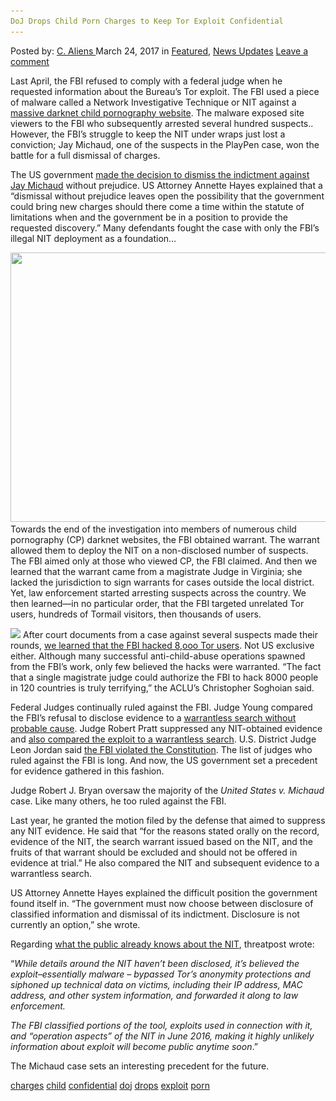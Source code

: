 ```yaml
---
DoJ Drops Child Porn Charges to Keep Tor Exploit Confidential
---
```

<article class="post-listing post-18765 post type-post status-publish format-standard has-post-thumbnail hentry 
 tag-charges tag-child tag-confidential tag-doj tag-drops tag-exploit tag-porn 
<div class="post-inner">
<span>Posted by: <a href="https://www.deepdotweb.com/author/caliens/" title="">C. Aliens </a></span>
<span>March 24, 2017</span>
<span>in <a href="https://www.deepdotweb.com/category/deepdot-news/" rel="category tag">Featured</a>, <a href="https://www.deepdotweb.com/category/news-updates/" rel="category tag">News Updates</a></span>
<span><a href="https://www.deepdotweb.com/2017/03/24/doj-drops-child-porn-charges-keep-tor-exploit-confidential/#respond">Leave a comment</a></span>


<p>Last April, the FBI refused to comply with a federal judge when he requested information about the Bureau’s Tor exploit. The FBI used a piece of malware called a Network Investigative Technique or NIT against a <a href="https://www.deepdotweb.com/tag/playpen/">massive darknet child pornography website</a>. The malware exposed site viewers to the FBI who subsequently arrested several hundred suspects.. However, the FBI&#8217;s struggle to keep the NIT under wraps just lost a conviction; Jay Michaud, one of the suspects in the PlayPen case, won the battle for a full dismissal of charges.</p>
<p>The US government <a href="https://www.documentcloud.org/documents/3482329-Michaud-motion-to-dismiss.html">made the decision to dismiss the indictment against Jay Michaud</a> without prejudice. US Attorney Annette Hayes explained that a “dismissal without prejudice leaves open the possibility that the government could bring new charges should there come a time within the statute of limitations when and the government be in a position to provide the requested discovery.” Many defendants fought the case with only the FBI&#8217;s illegal NIT deployment as a foundation&#8230;</p>
<p><img class="wp-image-18771 aligncenter" src="/imgs/2017/03/word-image-12.jpeg" width="957" height="431" srcset="/imgs/2017/03/word-image-12.jpeg 1133w, /imgs/2017/03/word-image-12-300x135.jpeg 300w, /imgs/2017/03/word-image-12-1024x461.jpeg 1024w" sizes="(max-width: 957px) 100vw, 957px" /> Towards the end of the investigation into members of numerous child pornography (CP) darknet websites, the FBI obtained warrant. The warrant allowed them to deploy the NIT on a non-disclosed number of suspects. The FBI aimed only at those who viewed CP, the FBI claimed. And then we learned that the warrant came from a magistrate Judge in Virginia; she lacked the jurisdiction to sign warrants for cases outside the local district. Yet, law enforcement started arresting suspects across the country. We then learned—in no particular order, that the FBI targeted unrelated Tor users, hundreds of Tormail visitors, then thousands of users.</p>
<p><img class="wp-image-18772 aligncenter" src="/imgs/2017/03/word-image-13.jpeg" srcset="/imgs/2017/03/word-image-13.jpeg 554w, /imgs/2017/03/word-image-13-300x133.jpeg 300w" sizes="(max-width: 554px) 100vw, 554px" /> After court documents from a case against several suspects made their rounds, <a href="https://www.deepdotweb.com/2016/12/01/fbi-hacked-8000-computers-120-countries-single-warrant/">we learned that the FBI hacked 8,ooo Tor users</a>. Not US exclusive either. Although many successful anti-child-abuse operations spawned from the FBI&#8217;s work, only few believed the hacks were warranted. “The fact that a single magistrate judge could authorize the FBI to hack 8000 people in 120 countries is truly terrifying,” the ACLU&#8217;s Christopher Soghoian said.</p>
<p>Federal Judges continually ruled against the FBI. Judge Young compared the FBI&#8217;s refusal to disclose evidence to a <a href="https://www.deepdotweb.com/2016/04/22/judge-rules-warrant-used-playpen-investigation-not-valid/">warrantless search without probable cause</a>. Judge Robert Pratt suppressed any NIT-obtained evidence and <a href="https://www.deepdotweb.com/2016/09/29/third-judge-rules-fbis-playpen-warrant-invalid/">also compared the exploit to a warrantless search</a>. U.S. District Judge Leon Jordan said <a href="https://www.deepdotweb.com/2016/10/26/knoxville-federal-judge-rules-fbi-playpen-case/">the FBI violated the Constitution</a>. The list of judges who ruled against the FBI is long. And now, the US government set a precedent for evidence gathered in this fashion.</p>
<p>Judge Robert J. Bryan oversaw the majority of the <em>United States v. Michaud</em> case. Like many others, he too ruled against the FBI.</p>
<p>Last year, he granted the motion filed by the defense that aimed to suppress any NIT evidence. He said that “for the reasons stated orally on the record, evidence of the NIT, the search warrant issued based on the NIT, and the fruits of that warrant should be excluded and should not be offered in evidence at trial.” He also compared the NIT and subsequent evidence to a warrantless search.</p>
<p>US Attorney Annette Hayes explained the difficult position the government found itself in. “The government must now choose between disclosure of classified information and dismissal of its indictment. Disclosure is not currently an option,” she wrote.</p>
<p>Regarding <a href="https://threatpost.com/doj-dismisses-playpen-case-to-keep-tor-hack-private/124102/">what the public already knows about the NIT</a>, threatpost wrote:</p>
<p>“<em>While details around the NIT haven’t been disclosed, it’s believed the exploit–essentially malware – bypassed Tor’s anonymity protections and siphoned up technical data on victims, including their IP address, MAC address, and other system information, and forwarded it along to law enforcement.</em></p>
<p><em>The FBI classified portions of the tool, exploits used in connection with it, and “operation aspects” of the NIT in June 2016, making it highly unlikely information about exploit will become public anytime soon</em>.”</p>
<p>The Michaud case sets an interesting precedent for the future.</p>
</div>
<a href="https://www.deepdotweb.com/tag/charges/" rel="tag">charges</a> <a href="https://www.deepdotweb.com/tag/child/" rel="tag">child</a> <a href="https://www.deepdotweb.com/tag/confidential/" rel="tag">confidential</a> <a href="https://www.deepdotweb.com/tag/doj/" rel="tag">doj</a> <a href="https://www.deepdotweb.com/tag/drops/" rel="tag">drops</a> <a href="https://www.deepdotweb.com/tag/exploit/" rel="tag">exploit</a> <a href="https://www.deepdotweb.com/tag/porn/" rel="tag">porn</a> </span> <span style="display:none" class="updated">2017-03-24<a href="https://www.deepdotweb.com/author/caliens/" title="Posts by C. Aliens" rel="author">C. Aliens</a></strong></div>

